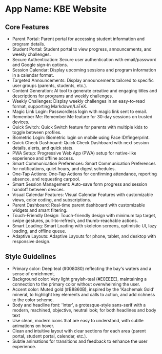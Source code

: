 # **App Name**: KBE Website

## Core Features

- Parent Portal: Parent portal for accessing student information and program details.
- Student Portal: Student portal to view progress, announcements, and weekly challenges.
- Secure Authentication: Secure user authentication with email/password and Google sign-in options.
- Session Calendar: Display upcoming sessions and program information in a calendar format.
- Targeted Announcements: Display announcements tailored to specific user groups (parents, students, etc.).
- Content Generation: AI tool to generate creative and engaging titles and descriptions for programs and weekly challenges.
- Weekly Challenges: Display weekly challenges in an easy-to-read format, supporting Markdown/LaTeX.
- Magic Link Login: Passwordless login with magic link sent to email.
- Remember Me: Remember Me feature for 30-day sessions on trusted devices.
- Quick Switch: Quick Switch feature for parents with multiple kids to toggle between profiles.
- Biometric Login: Biometric login on mobile using Face ID/fingerprint.
- Quick Check Dashboard: Quick Check Dashboard with next session details, alerts, and quick stats.
- PWA Setup: Progressive Web App (PWA) setup for native-like experience and offline access.
- Smart Communication Preferences: Smart Communication Preferences for notifications, quiet hours, and digest schedules.
- One-Tap Actions: One-Tap Actions for confirming attendance, reporting absence, and requesting carpool.
- Smart Session Management: Auto-save form progress and session handoff between devices.
- Visual Calendar Features: Visual Calendar Features with customizable views, color coding, and subscriptions.
- Parent Dashboard: Real-time parent dashboard with customizable widgets and smart filtering.
- Touch-Friendly Design: Touch-friendly design with minimum tap target, swipe gestures, pull-to-refresh, and thumb-reachable actions.
- Smart Loading: Smart Loading with skeleton screens, optimistic UI, lazy loading, and offline queue.
- Adaptive Layouts: Adaptive Layouts for phone, tablet, and desktop with responsive design.

## Style Guidelines

- Primary color: Deep teal (#008080) reflecting the bay's waters and a sense of enrichment.
- Background color: Very light grayish-teal (#E0EEEE), maintaining a connection to the primary color without overwhelming the user.
- Accent color: Muted gold (#B8860B), inspired by the 'Kachemak Gold' mineral, to highlight key elements and calls to action, and add richness to the color scheme.
- Body and headline font: 'Inter', a grotesque-style sans-serif with a modern, machined, objective, neutral look; for both headlines and body text
- Use clean, modern icons that are easy to understand, with subtle animations on hover.
- Clean and intuitive layout with clear sections for each area (parent portal, student portal, calendar, etc.).
- Subtle animations for transitions and feedback to enhance the user experience.

